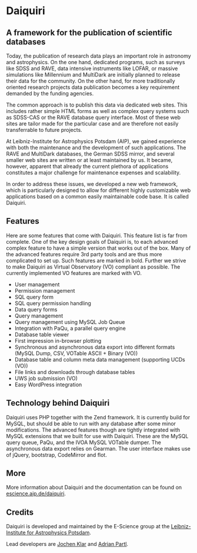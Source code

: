 Daiquiri
========

A framework for the publication of scientific databases
-------------------------------------------------------

Today, the publication of research data plays an important role in astronomy and 
astrophysics. On the one hand, dedicated programs, such as surveys like SDSS and 
RAVE, data intensive instruments like LOFAR, or massive simulations like 
Millennium and MultiDark are initially planned to release their data for the 
community. On the other hand, for more traditionally oriented research projects 
data publication becomes a key requirement demanded by the funding agencies.

The common approach is to publish this data via dedicated web sites. This 
includes rather simple HTML forms as well as complex query systems such as 
SDSS-CAS or the RAVE database query interface. Most of these web sites are 
tailor made for the particular case and are therefore not easily transferrable 
to future projects.

At Leibniz-Institute for Astrophysics Potsdam (AIP), we gained experience with both 
the maintenance and the development of such applications. The RAVE and MultiDark 
databases, the German SDSS mirror, and several smaller web sites are written or 
at least maintained by us. It became, however, apparent that already the current 
plethora of applications constitutes a major challenge for maintenance expenses 
and scalability.

In order to address these issues, we developed a new web framework, which is 
particularly designed to allow for different highly customizable web applications 
based on a common easily maintainable code base. It is called Daiquiri.

Features
--------

Here are some features that come with Daiquiri. This feature list is far from 
complete. One of the key design goals of Daiquiri is, to each advanced complex 
feature to have a simple version that works out of the box. Many of the advanced 
features require 3rd party tools and are thus more complicated to set up. Such 
features are marked in bold. Further we strive to make Daiquiri as Virtual 
Observatory (VO) compliant as possible. The currently implemented VO features 
are marked with VO.

- User management
- Permission management
- SQL query form
- SQL query permission handling
- Data query forms
- Query management
- Query management using MySQL Job Queue
- Integration with PaQu, a parallel query engine
- Database table viewer
- First impression in-browser plotting
- Synchronous and asynchronous data export into different formats (MySQL Dump, 
  CSV, VOTable ASCII + Binary (VO))
- Database table and column meta data management (supporting UCDs (VO))
- File links and downloads through database tables
- UWS job submission (VO)
- Easy WordPress integration

Technology behind Daiquiri
--------------------------

Daiquiri uses PHP together with the Zend framework. It is currently build for 
MySQL, but should be able to run with any database after some minor modifications. 
The advanced features though are tightly integrated with MySQL extensions that we 
built for use with Daiquiri. These are the MySQL query queue, PaQu, and the IVOA 
MySQL VOTable dumper. The asynchronous data export relies on Gearman. The user 
interface makes use of jQuery, bootstrap, CodeMirror and flot.

More
----

More information about Daiquiri and the documentation can be found on 
[escience.aip.de/daiquiri](https://escience.aip.de/daiquiri).

Credits
-------

Daiquiri is developed and maintained by the E-Science group at the 
[Leibniz-Institute for Astrophysics Potsdam](http://www.aip.de).

Lead developers are [Jochen Klar](http://jochenklar.de) and 
[Adrian Partl](https://www.adrian-partl.de/).